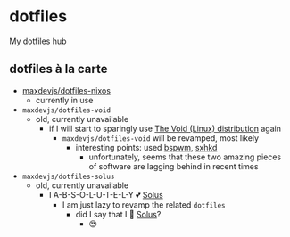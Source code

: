 # dotfiles
My dotfiles hub

## dotfiles à la carte

- [maxdevjs/dotfiles-nixos](https://github.com/maxdevjs/dotfiles-nixos)
  - currently in use
- `maxdevjs/dotfiles-void`
  - old, currently unavailable
    - if I will start to sparingly use [The Void (Linux) distribution](https://voidlinux.org/) again
      - `maxdevjs/dotfiles-void` will be revamped, most likely
        - interesting points: used [bspwm](https://github.com/baskerville/bspwm), [sxhkd](https://github.com/baskerville/sxhkd)
          - unfortunately, seems that these two amazing pieces of software are lagging behind in recent times
- `maxdevjs/dotfiles-solus`
  - old, currently unavailable
    - I A-B-S-O-L-U-T-E-L-Y 💕 [Solus](https://getsol.us/home/)
      - I am just lazy to revamp the related `dotfiles`
        - did I say that I 💓 [Solus](https://getsol.us/home/)?
          - 😍
